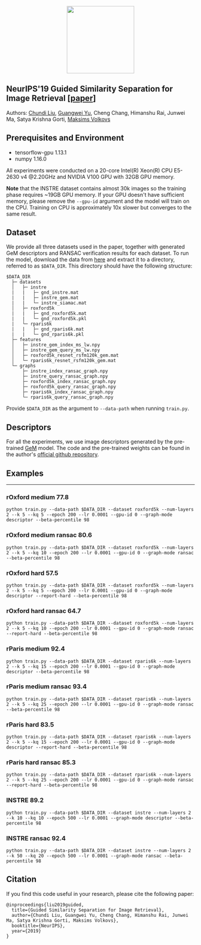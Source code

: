 <p align="center">
<a href="https://layer6.ai/"><img src="https://github.com/layer6ai-labs/DropoutNet/blob/master/logs/logobox.jpg" width="180"></a>
</p>

## NeurIPS'19 Guided Similarity Separation for Image Retrieval [[paper](http://www.cs.toronto.edu/~mvolkovs/NIPS2019_GSS.pdf)]

Authors: [Chundi Liu](http://www.cs.toronto.edu/~chundiliu), [Guangwei Yu](http://www.cs.toronto.edu/~guangweiyu), Cheng Chang, Himanshu Rai, Junwei Ma, Satya Krishna Gorti, [Maksims Volkovs](http://www.cs.toronto.edu/~mvolkovs)

## Prerequisites and Environment

* tensorflow-gpu 1.13.1
* numpy 1.16.0


All experiments were conducted on a 20-core Intel(R) Xeon(R) CPU E5-2630 v4 @2.20GHz and NVIDIA V100 GPU with 32GB GPU memory.

**Note** that the INSTRE dataset contains almost 30k images so the training phase requires ~19GB GPU memory. If your GPU doesn't have sufficient memory, please remove the `--gpu-id` argument and the model will train on the CPU. Training on CPU is approximately 10x slower but converges to the same result.

## Dataset

We provide all three datasets used in the paper, together with generated GeM descriptors and RANSAC verification results for each dataset. To run the model, download the data from [here](https://s3.amazonaws.com/public.layer6.ai/GSS/GSS.tar.gz)
and extract it to a directory, referred to as `$DATA_DIR`. This directory should have the following structure:
```
$DATA_DIR
  ├─ datasets
  │   ├─ instre
  |   |   ├─ gnd_instre.mat
  |   |   ├─ instre_gem.mat
  |   |   └─ instre_siamac.mat
  │   ├─ roxford5k
  |   |   ├─ gnd_roxford5k.mat
  |   |   └─ gnd_roxford5k.pkl
  |   └─ rparis6k
  |   |   ├─ gnd_rparis6k.mat
  |   |   └─ gnd_rparis6k.pkl
  ├─ features				
  │   ├─ instre_gem_index_ms_lw.npy
  │   ├─ instre_gem_query_ms_lw.npy
  │   ├─ roxford5k_resnet_rsfm120k_gem.mat
  │   └─ rparis6k_resnet_rsfm120k_gem.mat
  └─ graphs
      ├─ instre_index_ransac_graph.npy
      ├─ instre_query_ransac_graph.npy
      ├─ roxford5k_index_ransac_graph.npy
      ├─ roxford5k_query_ransac_graph.npy
      ├─ rparis6k_index_ransac_graph.npy
      └─ rparis6k_query_ransac_graph.npy
```
Provide `$DATA_DIR` as the argument to `--data-path` when running `train.py`.

## Descriptors

For all the experiments, we use image descriptors generated by the pre-trained [GeM](https://arxiv.org/abs/1711.02512) model. The code and the pre-trained weights can be found in the author's [official github repository](https://github.com/filipradenovic/cnnimageretrieval-pytorch).

## Examples
------

### rOxford medium 77.8
```
python train.py --data-path $DATA_DIR --dataset roxford5k --num-layers 2 --k 5 --kq 5 --epoch 200 --lr 0.0001 --gpu-id 0 --graph-mode descriptor --beta-percentile 98
```

### rOxford medium ransac 80.6
```
python train.py --data-path $DATA_DIR --dataset roxford5k --num-layers 2 --k 5 --kq 10 --epoch 200 --lr 0.0001 --gpu-id 0 --graph-mode ransac --beta-percentile 98
```

### rOxford hard 57.5
```
python train.py --data-path $DATA_DIR --dataset roxford5k --num-layers 2 --k 5 --kq 5 --epoch 200 --lr 0.0001 --gpu-id 0 --graph-mode descriptor --report-hard --beta-percentile 98
```

### rOxford hard ransac 64.7
```
python train.py --data-path $DATA_DIR --dataset roxford5k --num-layers 2 --k 5 --kq 10 --epoch 200 --lr 0.0001 --gpu-id 0 --graph-mode ransac --report-hard --beta-percentile 98
```

### rParis medium 92.4
```
python train.py --data-path $DATA_DIR --dataset rparis6k --num-layers 2 --k 5 --kq 15 --epoch 200 --lr 0.0001 --gpu-id 0 --graph-mode descriptor --beta-percentile 98
```

### rParis medium ransac 93.4
```
python train.py --data-path $DATA_DIR --dataset rparis6k --num-layers 2 --k 5 --kq 25 --epoch 200 --lr 0.0001 --gpu-id 0 --graph-mode ransac --beta-percentile 98
```

### rParis hard 83.5
```
python train.py --data-path $DATA_DIR --dataset rparis6k --num-layers 2 --k 5 --kq 15 --epoch 200 --lr 0.0001 --gpu-id 0 --graph-mode descriptor --report-hard --beta-percentile 98
```

### rParis hard ransac 85.3
```
python train.py --data-path $DATA_DIR --dataset rparis6k --num-layers 2 --k 5 --kq 25 --epoch 200 --lr 0.0001 --gpu-id 0 --graph-mode ransac --report-hard --beta-percentile 98
```

### INSTRE 89.2
```
python train.py --data-path $DATA_DIR --dataset instre --num-layers 2 --k 10 --kq 10 --epoch 500 --lr 0.0001 --graph-mode descriptor --beta-percentile 98
```

### INSTRE ransac 92.4
```
python train.py --data-path $DATA_DIR --dataset instre --num-layers 2 --k 50 --kq 20 --epoch 500 --lr 0.0001 --graph-mode ransac --beta-percentile 98
``` 

## Citation

If you find this code useful in your research, please cite the following paper:

  
    @inproceedings{liu2019guided,
      title={Guided Similarity Separation for Image Retrieval},
      author={Chundi Liu, Guangwei Yu, Cheng Chang, Himanshu Rai, Junwei Ma, Satya Krishna Gorti, Maksims Volkovs},
      booktitle={NeurIPS},
      year={2019}
    }


